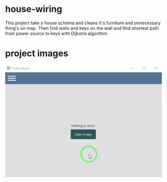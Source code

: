 # house-wiring
This project take a house schema and cleans it's furniture and unnecessary thing's on map. Then find walls and keys on the wall and find shortest path from power source to keys with Dijkstra algorithm.

# project images
![1](https://github.com/MehdiOkh/house-wiring/blob/main/house-wiring-system/app-pictures/1.jpg?raw=true)
